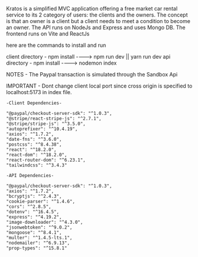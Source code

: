 Kratos is a simplified MVC application offering a free market car rental service to its 2 category of users: the clients and the owners. The concept is that an owner is a client but a client needs to meet a condition to become an owner. The API runs on NodeJs and Express and uses Mongo DB. The frontend runs on Vite and ReactJs 

here are the commands to install and run

client directory - npm install ----> npm run dev || yarn run dev
api directory - npm install ----> nodemon index

NOTES - The Paypal transaction is simulated through the Sandbox Api

IMPORTANT - Dont change client local port since cross origin is specified to localhost:5173 in index file.



    -Client Dependencies-

    "@paypal/checkout-server-sdk": "^1.0.3",
    "@stripe/react-stripe-js": "^2.7.1",
    "@stripe/stripe-js": "^3.5.0",
    "autoprefixer": "^10.4.19",
    "axios": "^1.7.2",
    "date-fns": "^3.6.0",
    "postcss": "^8.4.38",
    "react": "^18.2.0",
    "react-dom": "^18.2.0",
    "react-router-dom": "^6.23.1",
    "tailwindcss": "^3.4.3"

    -API Dependencies-

    "@paypal/checkout-server-sdk": "^1.0.3",
    "axios": "^1.7.2",
    "bcryptjs": "^2.4.3",
    "cookie-parser": "^1.4.6",
    "cors": "^2.8.5",
    "dotenv": "^16.4.5",
    "express": "^4.19.2",
    "image-downloader": "^4.3.0",
    "jsonwebtoken": "^9.0.2",
    "mongoose": "^8.4.1",
    "multer": "^1.4.5-lts.1",
    "nodemailer": "^6.9.13",
    "prop-types": "^15.8.1"
  
